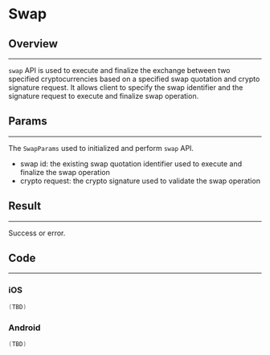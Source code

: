 # Swap

## Overview
---
`swap` API is used to execute and finalize the exchange between two specified cryptocurrencies based on a specified swap quotation and crypto signature request. It allows client to specify the swap identifier and the signature request to execute and finalize swap operation.

## Params
---
The `SwapParams` used to initialized and perform `swap` API.

- swap id: the existing swap quotation identifier used to execute and finalize the swap operation
- crypto request: the crypto signature used to validate the swap operation

## Result
---
Success or error.

## Code
---
### iOS
```swift
(TBD)
```

### Android
```kotlin
(TBD)
```
